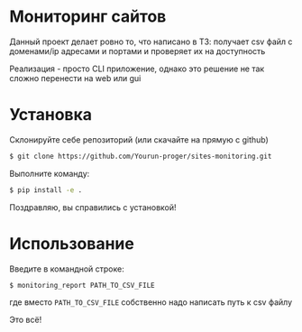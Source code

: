 # Мониторинг сайтов
Данный проект делает ровно то, что написано в ТЗ: получает csv файл с доменами/ip адресами и портами и проверяет их на доступность

Реализация - просто CLI приложение, однако это решение не так сложно перенести на web или gui
# Установка
Склонируйте себе репозиторий (или скачайте на прямую с github)
```bash
$ git clone https://github.com/Yourun-proger/sites-monitoring.git
```
Выполните команду:
```bash
$ pip install -e .
```
Поздравляю, вы справились с установкой!
# Использование
Введите в командной строке:
```bash
$ monitoring_report PATH_TO_CSV_FILE
```
где вместо `PATH_TO_CSV_FILE` собственно надо написать путь к csv файлу

Это всё!
